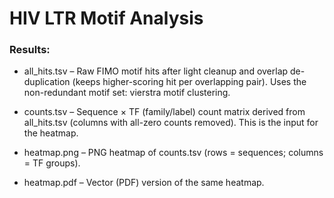 # HIV LTR Motif Analysis

### Results: 
* all_hits.tsv – Raw FIMO motif hits after light cleanup and overlap de-duplication (keeps higher-scoring hit per overlapping pair). Uses the non-redundant motif set: vierstra motif clustering.

* counts.tsv – Sequence × TF (family/label) count matrix derived from all_hits.tsv (columns with all-zero counts removed). This is the input for the heatmap.

* heatmap.png – PNG heatmap of counts.tsv (rows = sequences; columns = TF groups).

* heatmap.pdf – Vector (PDF) version of the same heatmap.